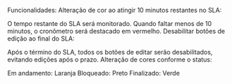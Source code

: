 

Funcionalidades:
Alteração de cor ao atingir 10 minutos restantes no SLA:

O tempo restante do SLA será monitorado. Quando faltar menos de 10 minutos, o cronômetro será destacado em vermelho.
Desabilitar botões de edição ao final do SLA:

Após o término do SLA, todos os botões de editar serão desabilitados, evitando edições após o prazo.
Alteração de cores conforme o status:

Em andamento: Laranja
Bloqueado: Preto
Finalizado: Verde